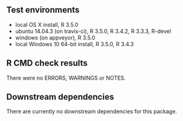 ## Test environments
* local OS X install, R 3.5.0
* ubuntu 14.04.3 (on travis-ci), R 3.5.0, R 3.4.2, R 3.3.3, R-devel
* windows (on appveyor), R 3.5.0
* local Windows 10 64-bit install, R 3.5.0, R 3.4.3

## R CMD check results
There were no ERRORS, WARNINGS or NOTES.

## Downstream dependencies
There are currently no downstream dependencies for this package.